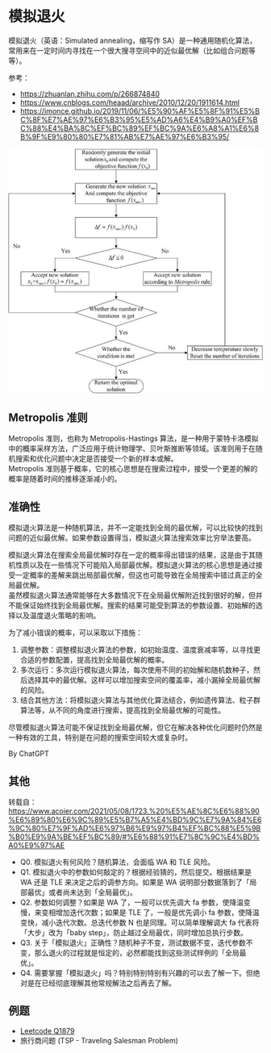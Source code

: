 # 模拟退火
模拟退火（英语：Simulated annealing，缩写作 SA）是一种通用随机化算法，常用来在一定时间内寻找在一个很大搜寻空间中的近似最优解（比如组合问题等等）。  

参考：
* https://zhuanlan.zhihu.com/p/266874840
* https://www.cnblogs.com/heaad/archive/2010/12/20/1911614.html
* https://imonce.github.io/2019/11/06/%E5%90%AF%E5%8F%91%E5%BC%8F%E7%AE%97%E6%B3%95%E5%AD%A6%E4%B9%A0%EF%BC%88%E4%BA%8C%EF%BC%89%EF%BC%9A%E6%A8%A1%E6%8B%9F%E9%80%80%E7%81%AB%E7%AE%97%E6%B3%95/

![](./模拟退火算法流程.png)

## Metropolis 准则
Metropolis 准则，也称为 Metropolis-Hastings 算法，是一种用于蒙特卡洛模拟中的概率采样方法，广泛应用于统计物理学、贝叶斯推断等领域。该准则用于在随机搜索和优化问题中决定是否接受一个新的样本或解。  
Metropolis 准则基于概率，它的核心思想是在搜索过程中，接受一个更差的解的概率是随着时间的推移逐渐减小的。  

## 准确性
模拟退火算法是一种随机算法，并不一定能找到全局的最优解，可以比较快的找到问题的近似最优解。如果参数设置得当，模拟退火算法搜索效率比穷举法要高。  

模拟退火算法在搜索全局最优解时存在一定的概率得出错误的结果，这是由于其随机性质以及在一些情况下可能陷入局部最优解。模拟退火算法的核心思想是通过接受一定概率的差解来跳出局部最优解，但这也可能导致在全局搜索中错过真正的全局最优解。  
虽然模拟退火算法通常能够在大多数情况下在全局最优解附近找到很好的解，但并不能保证始终找到全局最优解。搜索的结果可能受到算法的参数设置、初始解的选择以及温度退火策略的影响。  

为了减小错误的概率，可以采取以下措施：
1. 调整参数：调整模拟退火算法的参数，如初始温度、温度衰减率等，以寻找更合适的参数配置，提高找到全局最优解的概率。
2. 多次运行：多次运行模拟退火算法，每次使用不同的初始解和随机数种子，然后选择其中的最优解。这样可以增加搜索空间的覆盖率，减小漏掉全局最优解的风险。
3. 结合其他方法：将模拟退火算法与其他优化算法结合，例如遗传算法、粒子群算法等，从不同的角度进行搜索，提高找到全局最优解的可能性。

尽管模拟退火算法可能不保证找到全局最优解，但它在解决各种优化问题时仍然是一种有效的工具，特别是在问题的搜索空间较大或复杂时。  

By ChatGPT  

## 其他
转载自：https://www.acoier.com/2021/05/08/1723.%20%E5%AE%8C%E6%88%90%E6%89%80%E6%9C%89%E5%B7%A5%E4%BD%9C%E7%9A%84%E6%9C%80%E7%9F%AD%E6%97%B6%E9%97%B4%EF%BC%88%E5%9B%B0%E9%9A%BE%EF%BC%89/#%E6%88%91%E7%8C%9C%E4%BD%A0%E9%97%AE  

* Q0. 模拟退火有何风险？随机算法，会面临 WA 和 TLE 风险。
* Q1. 模拟退火中的参数如何敲定的？根据经验猜的，然后提交。根据结果是 WA 还是 TLE 来决定之后的调参方向。如果是 WA 说明部分数据落到了「局部最优」或者尚未达到「全局最优」。
* Q2. 参数如何调整？如果是 WA 了，一般可以优先调大 fa 参数，使降温变慢，来变相增加迭代次数；如果是 TLE 了，一般是优先调小 fa 参数，使降温变快，减小迭代次数。总迭代参数 N 也是同理。可以简单理解调大 fa 代表将「大步」改为「baby step」，防止越过全局最优，同时增加总执行步数。
* Q3. 关于「模拟退火」正确性？随机种子不变，测试数据不变，迭代参数不变，那么退火的过程就是恒定的，必然都能找到这些测试样例的「全局最优」。
* Q4. 需要掌握「模拟退火」吗？特别特别特别有兴趣的可以去了解一下。但绝对是在已经彻底理解其他常规解法之后再去了解。

## 例题
* [Leetcode Q1879](../Leetcode%20Practices/algorithms/hard/1879%20Minimum%20XOR%20Sum%20of%20Two%20Arrays.java)
* 旅行商问题 (TSP - Traveling Salesman Problem) 

